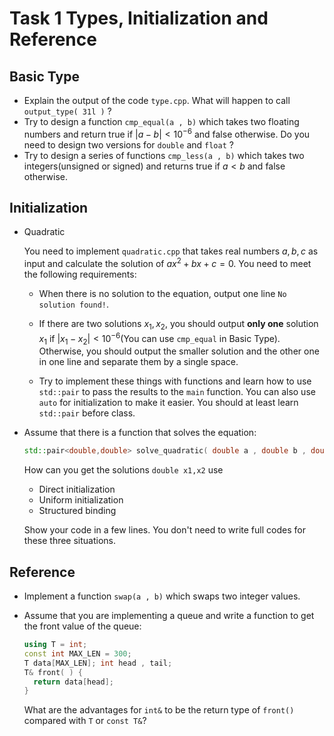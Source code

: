 # Task 1 Types, Initialization and Reference

## Basic Type

- Explain the output of the code `type.cpp`. What will happen to call `output_type( 31l )` ?
- Try to design a function `cmp_equal(a , b)` which takes two floating numbers and return true if $|a - b| < 10^{-6}$ and false otherwise. Do you need to design two versions for `double` and `float` ?
- Try to design a series of functions `cmp_less(a , b)` which takes two integers(unsigned or signed) and returns true if $a < b$ and false otherwise.

## Initialization

- Quadratic 

  You need to implement `quadratic.cpp` that takes real numbers $a,b,c$ as input and calculate the solution of $ax^2 + bx + c = 0$. You need to meet the following requirements:

  - When there is no solution to the equation, output one line `No solution found!`. 
  - If there are two solutions $x_1,x_2$, you should output **only one** solution $x_1$ if $|x_1 - x_2| < 10^{-6}$(You can use `cmp_equal` in Basic Type). Otherwise, you should output the smaller solution and the other one in one line and separate them by a single space.  

  - Try to implement these things with functions and learn how to use `std::pair` to pass the results to the `main` function. You can also use `auto` for initialization to make it easier. You should at least learn `std::pair` before class.

- Assume that there is a function that solves the equation:

  ```cpp
  std::pair<double,double> solve_quadratic( double a , double b , double c );
  ```

  How can you get the solutions `double x1,x2` use 

  - Direct initialization
  - Uniform initialization
  - Structured binding 

  Show your code in a few lines. You don't need to write full codes for these three situations.

## Reference

- Implement a function `swap(a , b)` which swaps two integer values. 

- Assume that you are implementing a queue and write a function to get the front value of the queue:

  ```cpp
  using T = int;
  const int MAX_LEN = 300;
  T data[MAX_LEN]; int head , tail;
  T& front( ) {
    return data[head];
  }
  ```

  What are the advantages for `int&` to be the return type of `front()` compared with `T` or `const T&`?

  

